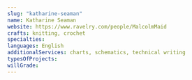 ```yaml
---
slug: "katharine-seaman"
name: Katharine Seaman
website: https://www.ravelry.com/people/MalcolmMaid
crafts: knitting, crochet
specialties:
languages: English
additionalServices: charts, schematics, technical writing
typesOfProjects:
willGrade:
---
```

